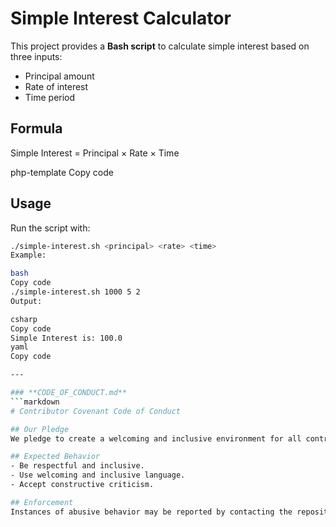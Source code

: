 # Simple Interest Calculator

This project provides a **Bash script** to calculate simple interest based on three inputs:
- Principal amount
- Rate of interest
- Time period

## Formula
Simple Interest = Principal × Rate × Time

php-template
Copy code

## Usage
Run the script with:
```bash
./simple-interest.sh <principal> <rate> <time>
Example:

bash
Copy code
./simple-interest.sh 1000 5 2
Output:

csharp
Copy code
Simple Interest is: 100.0
yaml
Copy code

---

### **CODE_OF_CONDUCT.md**
```markdown
# Contributor Covenant Code of Conduct

## Our Pledge
We pledge to create a welcoming and inclusive environment for all contributors.

## Expected Behavior
- Be respectful and inclusive.
- Use welcoming and inclusive language.
- Accept constructive criticism.

## Enforcement
Instances of abusive behavior may be reported by contacting the repository owner.
